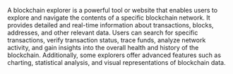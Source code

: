 A blockchain explorer is a powerful tool or website that enables users to explore and navigate the contents of a specific blockchain network. It provides detailed and real-time information about transactions, blocks, addresses, and other relevant data. Users can search for specific transactions, verify transaction status, trace funds, analyze network activity, and gain insights into the overall health and history of the blockchain. Additionally, some explorers offer advanced features such as charting, statistical analysis, and visual representations of blockchain data.
